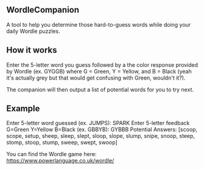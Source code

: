 ## WordleCompanion

A tool to help you determine those hard-to-guess words while doing your daily Wordle puzzles.

## How it works

Enter the 5-letter word you guess followed by a the color response provided by Wordle (ex. GYGGB) where G = Green, Y = Yellow, and B = Black (yeah it's actually grey but that would get confusing with Green, wouldn't it?).

The companion will then output a list of potential words for you to try next.

## Example

Enter 5-letter word guessed (ex. JUMPS):
SPARK
Enter 5-letter feedback G=Green Y=Yellow B=Black (ex. GBBYB):
GYBBB
Potential Answers:
[scoop, scope, setup, sheep, sleep, slept, sloop, slope, slump, snipe, snoop, steep, stomp, stoop, stump, sweep, swept, swoop]

You can find the Wordle game here:
https://www.powerlanguage.co.uk/wordle/